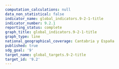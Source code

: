 ```yaml
---
computation_calculations: null
data_non_statistical: false
indicator_name: global_indicators.9-2-1-title
indicator_number: 9.2.1
reporting_status: complete
graph_title: global_indicators.9-2-1-title
graph_type: line
national_geographical_coverage: Cantabria y España
published: true
sdg_goal: '9'
target_name: global_targets.9-2-title
target_id: '9.2'
---
```

